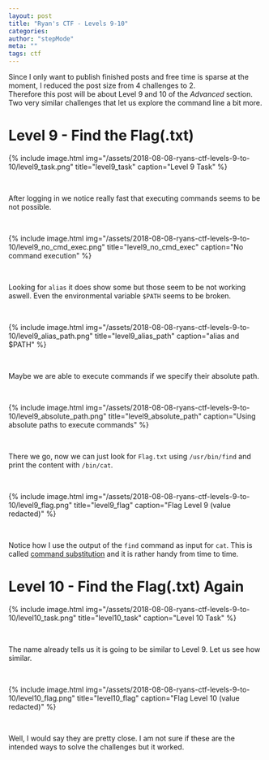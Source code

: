 ```yaml
---
layout: post
title: "Ryan's CTF - Levels 9-10"
categories:
author: "stepMode"
meta: ""
tags: ctf
---
```


Since I only want to publish finished posts and free time is sparse at the moment, I reduced the post size from 4 challenges to 2.  
Therefore this post will be about Level 9 and 10 of the *Advanced* section. Two very similar challenges that let us explore the command line a bit more.


# Level 9 - Find the Flag(.txt)

{% include image.html
            img="/assets/2018-08-08-ryans-ctf-levels-9-to-10/level9_task.png"
            title="level9_task"
            caption="Level 9 Task" %}

<br>

After logging in we notice really fast that executing commands seems to be not possible.

<br>

{% include image.html
            img="/assets/2018-08-08-ryans-ctf-levels-9-to-10/level9_no_cmd_exec.png"
            title="level9_no_cmd_exec"
            caption="No command execution" %}

<br>

Looking for `alias` it does show some but those seem to be not working aswell. Even the environmental variable `$PATH` seems to be broken.

<br>

{% include image.html
            img="/assets/2018-08-08-ryans-ctf-levels-9-to-10/level9_alias_path.png"
            title="level9_alias_path"
            caption="alias and $PATH" %}

<br>

Maybe we are able to execute commands if we specify their absolute path.

<br>

{% include image.html
            img="/assets/2018-08-08-ryans-ctf-levels-9-to-10/level9_absolute_path.png"
            title="level9_absolute_path"
            caption="Using absolute paths to execute commands" %}

<br>

There we go, now  we can just look for `Flag.txt` using `/usr/bin/find` and print the content with `/bin/cat`.

<br>

{% include image.html
            img="/assets/2018-08-08-ryans-ctf-levels-9-to-10/level9_flag.png"
            title="level9_flag"
            caption="Flag Level 9 (value redacted)" %}

<br>

Notice how I use the output of the `find` command as input for `cat`. This is called [command substitution](https://www.gnu.org/software/bash/manual/html_node/Command-Substitution.html) and it is rather handy from time to time.

# Level 10 - Find the Flag(.txt) Again

{% include image.html
            img="/assets/2018-08-08-ryans-ctf-levels-9-to-10/level10_task.png"
            title="level10_task"
            caption="Level 10 Task" %}

<br>

The name already tells us it is going to be similar to Level 9. Let us see how similar.

<br>

{% include image.html
            img="/assets/2018-08-08-ryans-ctf-levels-9-to-10/level10_flag.png"
            title="level10_flag"
            caption="Flag Level 10 (value redacted)" %}

<br>

Well, I would say they are pretty close. I am not sure if these are the intended ways to solve the challenges but it worked.
